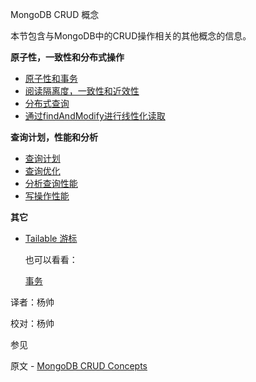  MongoDB CRUD 概念

本节包含与MongoDB中的CRUD操作相关的其他概念的信息。

**原子性，一致性和分布式操作**

- [原子性和事务](https://docs.mongodb.com/manual/core/write-operations-atomicity/)
- [阅读隔离度，一致性和近效性](https://docs.mongodb.com/manual/core/read-isolation-consistency-recency/)
- [分布式查询](https://docs.mongodb.com/manual/core/distributed-queries/)
- [通过findAndModify进行线性化读取](https://docs.mongodb.com/manual/tutorial/perform-findAndModify-linearizable-reads/)

**查询计划，性能和分析**

- [查询计划](https://docs.mongodb.com/manual/core/query-plans/)
- [查询优化](https://docs.mongodb.com/manual/core/query-optimization/)
- [分析查询性能](https://docs.mongodb.com/manual/tutorial/analyze-query-plan/)
- [写操作性能](https://docs.mongodb.com/manual/core/write-performance/)

**其它**

* [Tailable 游标](https://docs.mongodb.com/manual/core/tailable-cursors/)

  

  也可以看看：
  
  [事务](https://docs.mongodb.com/manual/core/transactions/)



译者：杨帅

校对：杨帅

 参见

原文 - [MongoDB CRUD Concepts]( https://docs.mongodb.com/manual/core/crud/ )

